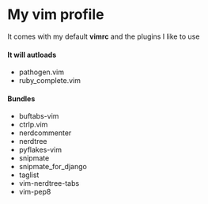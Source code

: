 My vim profile
==============

It comes with my default **vimrc** and the plugins I like to use

#### It will autloads

- pathogen.vim
- ruby_complete.vim

#### Bundles

- buftabs-vim
- ctrlp.vim
- nerdcommenter
- nerdtree
- pyflakes-vim
- snipmate
- snipmate_for_django
- taglist
- vim-nerdtree-tabs
- vim-pep8
